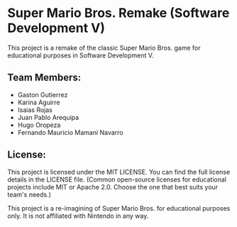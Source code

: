 
# Super Mario Bros. Remake (Software Development V)

This project is a remake of the classic Super Mario Bros. game for educational purposes in Software Development V.

## Team Members:
- Gaston Gutierrez
- Karina Aguirre
- Isaias Rojas
- Juan Pablo Arequipa
- Hugo Oropeza
- Fernando Mauricio Mamani Navarro

## License:

This project is licensed under the MIT LICENSE. You can find the full license details in the LICENSE file. (Common open-source licenses for educational projects include MIT or Apache 2.0. Choose the one that best suits your team's needs.)


This project is a re-imagining of Super Mario Bros. for educational purposes only. It is not affiliated with Nintendo in any way.

